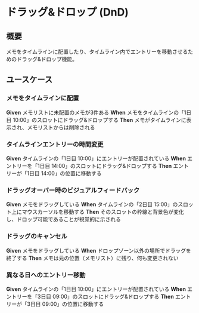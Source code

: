# ドラッグ&ドロップ (DnD)

## 概要
メモをタイムラインに配置したり、タイムライン内でエントリーを移動させるためのドラッグ&ドロップ機能。

## ユースケース

### メモをタイムラインに配置
**Given** メモリストに未配置のメモが3件ある
**When** メモをタイムラインの「1日目 10:00」のスロットにドラッグ&ドロップする
**Then** メモがタイムラインに表示され、メモリストからは削除される

### タイムラインエントリーの時間変更
**Given** タイムラインの「1日目 10:00」にエントリーが配置されている
**When** エントリーを「1日目 14:00」のスロットにドラッグ&ドロップする
**Then** エントリーが「1日目 14:00」の位置に移動する

### ドラッグオーバー時のビジュアルフィードバック
**Given** メモをドラッグしている
**When** タイムラインの「2日目 15:00」のスロット上にマウスカーソルを移動する
**Then** そのスロットの枠線と背景色が変化し、ドロップ可能であることが視覚的に示される

### ドラッグのキャンセル
**Given** メモをドラッグしている
**When** ドロップゾーン以外の場所でドラッグを終了する
**Then** メモは元の位置（メモリスト）に残り、何も変更されない

### 異なる日へのエントリー移動
**Given** タイムラインの「1日目 10:00」にエントリーが配置されている
**When** エントリーを「3日目 09:00」のスロットにドラッグ&ドロップする
**Then** エントリーが「3日目 09:00」の位置に移動する

